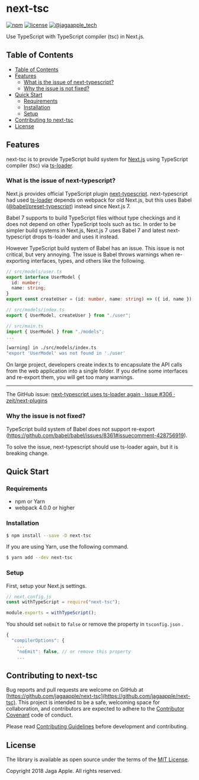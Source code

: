 <!-- ======================================================================================================================= -->
<!-- README                                                                                                                  -->
<!-- ======================================================================================================================= -->
# next-tsc

[![npm](https://img.shields.io/npm/v/next-tsc.svg)](https://www.npmjs.com/package/next-tsc)
[![license](https://img.shields.io/github/license/jagaapple/next-tsc.svg)](https://opensource.org/licenses/MIT)
[![@jagaapple_tech](https://img.shields.io/badge/contact-%40jagaapple_tech-blue.svg)](https://twitter.com/jagaapple_tech)

Use TypeScript with TypeScript compiler (tsc) in Next.js.


## Table of Contents

<!-- TOC depthFrom:2 -->

- [Table of Contents](#table-of-contents)
- [Features](#features)
  - [What is the issue of next-typescript?](#what-is-the-issue-of-next-typescript)
  - [Why the issue is not fixed?](#why-the-issue-is-not-fixed)
- [Quick Start](#quick-start)
  - [Requirements](#requirements)
  - [Installation](#installation)
  - [Setup](#setup)
- [Contributing to next-tsc](#contributing-to-next-tsc)
- [License](#license)

<!-- /TOC -->


## Features
next-tsc is to provide TypeScript build system for [Next.js](https://github.com/zeit/next.js) using TypeScript compiler (tsc)
via [ts-loader](https://github.com/TypeStrong/ts-loader).

### What is the issue of next-typescript?
Next.js provides official TypeScript plugin
[next-typescript](https://github.com/zeit/next-plugins/tree/master/packages/next-typescript).
next-typescript had used [ts-loader](https://github.com/TypeStrong/ts-loader) depends on webpack for old Next.js, but this uses
Babel ([@babel/preset-typescript](https://github.com/babel/babel/tree/master/packages/babel-preset-typescript)) instead since
Next.js 7.

Babel 7 supports to build TypeScript files without type checkings and it does not depend on other TypeScript tools such as tsc.
In order to be simpler build systems in Next.js, Next.js 7 uses Babel 7 and latest next-typescript drops ts-loader and uses it
instead.

However TypeScript build system of Babel has an issue. This issue is not critical, but very annoying.
The issue is Babel throws warnings when re-exporting interfaces, types, and others like the following.

```ts
// src/models/user.ts
export interface UserModel {
  id: number;
  name: string;
}
export const createUser = (id: number, name: string) => ({ id, name });

// src/models/index.ts
export { UserModel, createUser } from "./user";

// src/main.ts
import { UserModel } from "./models";
...
```

```bash
[warning] in ./src/models/index.ts
"export 'UserModel' was not found in './user'
```

On large project, developers create index.ts to encapsulate the API calls from the web application into a single folder. If you
define some interfaces and re-export them, you will get too many warnings.

---

The GitHub issue:
[next-typescript uses ts-loader again · Issue #306 · zeit/next-plugins](https://github.com/zeit/next-plugins/issues/306)

### Why the issue is not fixed?
TypeScript build system of Babel does not support re-export (https://github.com/babel/babel/issues/8361#issuecomment-428756919).

To solve the issue, next-typescript should use ts-loader again, but it is breaking change.


## Quick Start
### Requirements
- npm or Yarn
- webpack 4.0.0 or higher

### Installation

```bash
$ npm install --save -D next-tsc
```

If you are using Yarn, use the following command.

```bash
$ yarn add --dev next-tsc
```

### Setup
First, setup your Next.js settings.

```js
// next.config.js
const withTypeScript = require("next-tsc");

module.exports = withTypeScript();
```

You should set `noEmit` to `false` or remove the property in `tsconfig.json` .

```js
{
  "compilerOptions": {
    ...
    "noEmit": false, // or remove this property
    ...
```


## Contributing to next-tsc
Bug reports and pull requests are welcome on GitHub at
[https://github.com/jagaapple/next-tsc](https://github.com/jagaapple/next-tsc). This project
is intended to be a safe, welcoming space for collaboration, and contributors are expected to adhere to the
[Contributor Covenant](http://contributor-covenant.org) code of conduct.

Please read [Contributing Guidelines](./.github/CONTRIBUTING.md) before development and contributing.


## License
The library is available as open source under the terms of the [MIT License](http://opensource.org/licenses/MIT).

Copyright 2018 Jaga Apple. All rights reserved.
